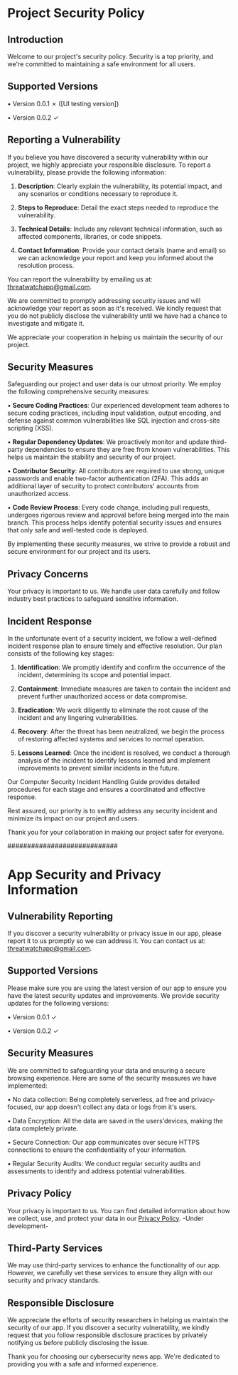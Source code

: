 # Project Security Policy

## Introduction

Welcome to our project's security policy. Security is a top priority, and we're committed to maintaining a safe environment for all users.

## Supported Versions

• Version 0.0.1 ✗ ([UI testing version])

• Version 0.0.2 ✓

## Reporting a Vulnerability

If you believe you have discovered a security vulnerability within our project, we highly appreciate your responsible disclosure. To report a vulnerability, please provide the following information:

1. **Description**: Clearly explain the vulnerability, its potential impact, and any scenarios or conditions necessary to reproduce it.

2. **Steps to Reproduce**: Detail the exact steps needed to reproduce the vulnerability.

3. **Technical Details**: Include any relevant technical information, such as affected components, libraries, or code snippets.

4. **Contact Information**: Provide your contact details (name and email) so we can acknowledge your report and keep you informed about the resolution process.

You can report the vulnerability by emailing us at:  threatwatchapp@gmail.com. 

We are committed to promptly addressing security issues and will acknowledge your report as soon as it's received. We kindly request that you do not publicly disclose the vulnerability until we have had a chance to investigate and mitigate it.

We appreciate your cooperation in helping us maintain the security of our project.

## Security Measures

Safeguarding our project and user data is our utmost priority. We employ the following comprehensive security measures:

• **Secure Coding Practices**: Our experienced development team adheres to secure coding practices, including input validation, output encoding, and defense against common vulnerabilities like SQL injection and cross-site scripting (XSS).

• **Regular Dependency Updates**: We proactively monitor and update third-party dependencies to ensure they are free from known vulnerabilities. This helps us maintain the stability and security of our project.

• **Contributor Security**: All contributors are required to use strong, unique passwords and enable two-factor authentication (2FA). This adds an additional layer of security to protect contributors' accounts from unauthorized access.

• **Code Review Process**: Every code change, including pull requests, undergoes rigorous review and approval before being merged into the main branch. This process helps identify potential security issues and ensures that only safe and well-tested code is deployed.

By implementing these security measures, we strive to provide a robust and secure environment for our project and its users.

## Privacy Concerns

Your privacy is important to us. We handle user data carefully and follow industry best practices to safeguard sensitive information.

## Incident Response

In the unfortunate event of a security incident, we follow a well-defined incident response plan to ensure timely and effective resolution. Our plan consists of the following key stages:

1. **Identification**: We promptly identify and confirm the occurrence of the incident, determining its scope and potential impact.

2. **Containment**: Immediate measures are taken to contain the incident and prevent further unauthorized access or data compromise.

3. **Eradication**: We work diligently to eliminate the root cause of the incident and any lingering vulnerabilities.

4. **Recovery**: After the threat has been neutralized, we begin the process of restoring affected systems and services to normal operation.

5. **Lessons Learned**: Once the incident is resolved, we conduct a thorough analysis of the incident to identify lessons learned and implement improvements to prevent similar incidents in the future.

Our Computer Security Incident Handling Guide provides detailed procedures for each stage and ensures a coordinated and effective response.

Rest assured, our priority is to swiftly address any security incident and minimize its impact on our project and users.

Thank you for your collaboration in making our project safer for everyone.

############################

# App Security and Privacy Information

## Vulnerability Reporting

If you discover a security vulnerability or privacy issue in our app, please report it to us promptly so we can address it. You can contact us at: threatwatchapp@gmail.com.

## Supported Versions

Please make sure you are using the latest version of our app to ensure you have the latest security updates and improvements. We provide security updates for the following versions:

• Version 0.0.1 ✓

• Version 0.0.2 ✓

## Security Measures

We are committed to safeguarding your data and ensuring a secure browsing experience. Here are some of the security measures we have implemented:

• No data collection: Being completely serverless, ad free and privacy-focused, our app doesn't collect any data or logs from it's users.

• Data Encryption: All the data are saved in the users'devices, making the data completely private.

• Secure Connection: Our app communicates over secure HTTPS connections to ensure the confidentiality of your information.

• Regular Security Audits: We conduct regular security audits and assessments to identify and address potential vulnerabilities.

## Privacy Policy

Your privacy is important to us. You can find detailed information about how we collect, use, and protect your data in our [Privacy Policy](https://www.threatwatch.com/privacy-policy). -Under development-

## Third-Party Services

We may use third-party services to enhance the functionality of our app. However, we carefully vet these services to ensure they align with our security and privacy standards.

## Responsible Disclosure

We appreciate the efforts of security researchers in helping us maintain the security of our app. If you discover a security vulnerability, we kindly request that you follow responsible disclosure practices by privately notifying us before publicly disclosing the issue.

Thank you for choosing our cybersecurity news app. We're dedicated to providing you with a safe and informed experience.